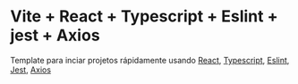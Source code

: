 # Vite + React + Typescript + Eslint + jest + Axios

Template para inciar projetos rápidamente usando [React](https://reactjs.org/), [Typescript](https://www.typescriptlang.org/), [Eslint](https://eslint.org/), [Jest](https://jestjs.io/pt-BR/), [Axios](https://axios-http.com/)